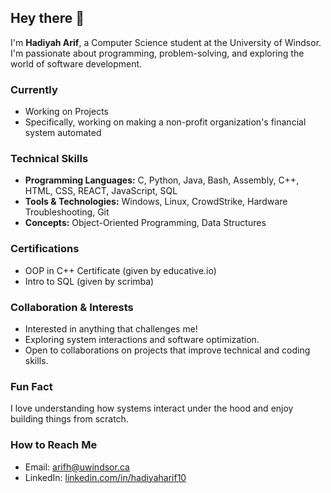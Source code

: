 ## Hey there 👋

I'm **Hadiyah Arif**, a Computer Science student at the University of Windsor. I'm passionate about programming, problem-solving, and exploring the world of software development.

### Currently 
- Working on Projects
-   Specifically, working on making a non-profit organization's financial system automated

### Technical Skills
- **Programming Languages:** C, Python, Java, Bash, Assembly, C++, HTML, CSS, REACT, JavaScript, SQL
- **Tools & Technologies:** Windows, Linux, CrowdStrike, Hardware Troubleshooting, Git
- **Concepts:** Object-Oriented Programming, Data Structures

### Certifications
- OOP in C++ Certificate (given by educative.io)
- Intro to SQL (given by scrimba)
  

### Collaboration & Interests
- Interested in anything that challenges me!
- Exploring system interactions and software optimization.
- Open to collaborations on projects that improve technical and coding skills.

###  Fun Fact
I love understanding how systems interact under the hood and enjoy building things from scratch.

###  How to Reach Me
- Email: [arifh@uwindsor.ca](mailto:arifh@uwindsor.ca)
- LinkedIn: [linkedin.com/in/hadiyaharif10](https://www.linkedin.com/in/hadiyaharif10)


